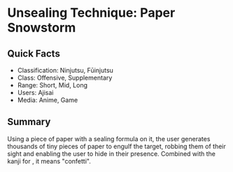 # Unsealing Technique: Paper Snowstorm

## Quick Facts
- Classification: Ninjutsu, Fūinjutsu
- Class: Offensive, Supplementary
- Range: Short, Mid, Long
- Users: Ajisai
- Media: Anime, Game

## Summary
Using a piece of paper with a sealing formula on it, the user generates thousands of tiny pieces of paper to engulf the target, robbing them of their sight and enabling the user to hide in their presence. Combined with the kanji for , it means "confetti".
